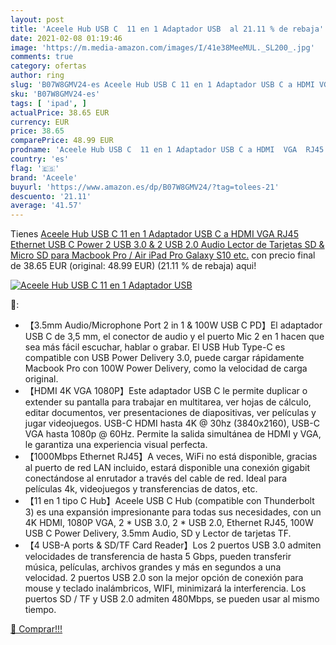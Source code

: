 ```yaml
---
layout: post
title: 'Aceele Hub USB C  11 en 1 Adaptador USB  al 21.11 % de rebaja'
date: 2021-02-08 01:19:46
image: 'https://m.media-amazon.com/images/I/41e38MeeMUL._SL200_.jpg'
comments: true
category: ofertas
author: ring
slug: 'B07W8GMV24-es Aceele Hub USB C 11 en 1 Adaptador USB C a HDMI VGA RJ45...'
sku: 'B07W8GMV24-es'
tags: [ 'ipad', ]
actualPrice: 38.65 EUR
currency: EUR
price: 38.65
comparePrice: 48.99 EUR
prodname: 'Aceele Hub USB C  11 en 1 Adaptador USB C a HDMI  VGA  RJ45 Ethernet  USB C Power  2 USB 3.0 & 2 USB 2.0  Audio  Lector de Tarjetas SD & Micro SD  para Macbook Pro / Air  iPad Pro  Galaxy S10  etc.'
country: 'es'
flag: '🇪🇸'
brand: 'Aceele'
buyurl: 'https://www.amazon.es/dp/B07W8GMV24/?tag=tolees-21'
descuento: '21.11'
average: '41.57'
---
```


Tienes [Aceele Hub USB C  11 en 1 Adaptador USB C a HDMI  VGA  RJ45 Ethernet  USB C Power  2 USB 3.0 & 2 USB 2.0  Audio  Lector de Tarjetas SD & Micro SD  para Macbook Pro / Air  iPad Pro  Galaxy S10  etc.](https://www.amazon.es/dp/B07W8GMV24/?tag=tolees-21) con precio final de  38.65 EUR (original: 48.99 EUR) (21.11 %  de rebaja) aqui!

[![Aceele Hub USB C  11 en 1 Adaptador USB ](https://m.media-amazon.com/images/I/41e38MeeMUL._SL200_.jpg)](https://www.amazon.es/dp/B07W8GMV24/?tag=tolees-21)

🔎:

- 【3.5mm Audio/Microphone Port 2 in 1 & 100W USB C PD】El adaptador USB C de 3,5 mm, el conector de audio y el puerto Mic 2 en 1 hacen que sea más fácil escuchar, hablar o grabar. El USB Hub Type-C es compatible con USB Power Delivery 3.0, puede cargar rápidamente Macbook Pro con 100W Power Delivery, como la velocidad de carga original.
- 【HDMI 4K VGA 1080P】Este adaptador USB C le permite duplicar o extender su pantalla para trabajar en multitarea, ver hojas de cálculo, editar documentos, ver presentaciones de diapositivas, ver películas y jugar videojuegos. USB-C HDMI hasta 4K @ 30hz (3840x2160), USB-C VGA hasta 1080p @ 60Hz. Permite la salida simultánea de HDMI y VGA, le garantiza una experiencia visual perfecta.
- 【1000Mbps Ethernet RJ45】A veces, WiFi no está disponible, gracias al puerto de red LAN incluido, estará disponible una conexión gigabit conectándose al enrutador a través del cable de red. Ideal para películas 4k, videojuegos y transferencias de datos, etc.
- 【11 en 1 tipo C Hub】Aceele USB C Hub (compatible con Thunderbolt 3) es una expansión impresionante para todas sus necesidades, con un 4K HDMI, 1080P VGA, 2 * USB 3.0, 2 * USB 2.0, Ethernet RJ45, 100W USB C Power Delivery, 3.5mm Audio, SD y Lector de tarjetas TF.
- 【4 USB-A ports & SD/TF Card Reader】Los 2 puertos USB 3.0 admiten velocidades de transferencia de hasta 5 Gbps, pueden transferir música, películas, archivos grandes y más en segundos a una velocidad. 2 puertos USB 2.0 son la mejor opción de conexión para mouse y teclado inalámbricos, WIFI, minimizará la interferencia. Los puertos SD / TF y USB 2.0 admiten 480Mbps, se pueden usar al mismo tiempo.

[🛒 Comprar!!!](https://www.amazon.es/dp/B07W8GMV24/?tag=tolees-21)
